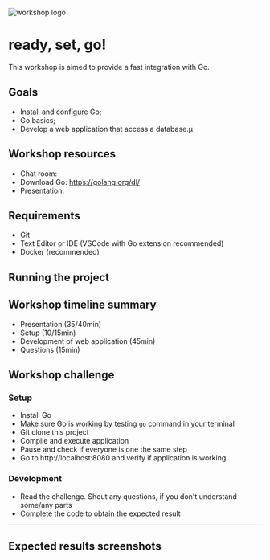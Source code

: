 ![workshop logo](https://scontent.fopo2-1.fna.fbcdn.net/v/t1.0-9/46185393_10155995013962358_3040697147461730304_o.jpg?_nc_cat=103&_nc_ht=scontent.fopo2-1.fna&oh=28ec97a0d2ef8fd6a5d0d393d41dd5f9&oe=5C7F40C0)
# ready, set, go!
This workshop is aimed to provide a fast integration with Go.

## Goals
- Install and configure Go;
- Go basics;
- Develop a web application that access a database.µ

## Workshop resources
* Chat room:
* Download Go: https://golang.org/dl/
* Presentation:

## Requirements
* Git
* Text Editor or IDE (VSCode with Go extension recommended)
* Docker (recommended)

## Running the project

## Workshop timeline summary
* Presentation (35/40min)
* Setup (10/15min)
* Development of web application (45min)
* Questions (15min)

## Workshop challenge
### Setup
* Install Go
* Make sure Go is working by testing `go` command in your terminal
* Git clone this project
* Compile and execute application
* Pause and check if everyone is one the same step
* Go to http://localhost:8080 and verify if application is working

### Development
* Read the challenge. Shout any questions, if you don't understand some/any parts
* Complete the code to obtain the expected result

---
## Expected results screenshots
